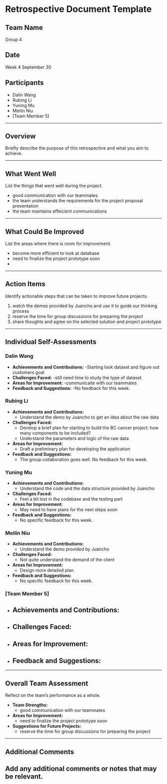 # Retrospective Document Template

## Team Name
Group 4

## Date
Week 4 September 30

## Participants
- Dalin Wang
- Rubing Li
- Yuning Mu
- Meilin Niu
- [Team Member 5]

---

## Overview
Briefly describe the purpose of this retrospective and what you aim to achieve.

---

## What Went Well
List the things that went well during the project.
- good communication with our teammates
- the team understands the requirements for the project proposal presentation
- the team maintains effeicient communications

---

## What Could Be Improved
List the areas where there is room for improvement.
- become more efficient to look at database
- need to finalize the project prototype soon
-

---

## Action Items
Identify actionable steps that can be taken to improve future projects.
1. watch the demos provided by Juancho and use it to guide our thinking process
2. reserve the time for group discussions for preparing the project
3. share thoughts and agree on the selected solution and project prototype

---

## Individual Self-Assessments
### Dalin Wang
- **Achievements and Contributions:**
  -Starting look dataset and figure out customers goal
- **Challenges Faced:**
  -still need time to study the type of dataset
- **Areas for Improvement:**
  -communicaite with our teammates
- **Feedback and Suggestions:**
  -No feedback for this week.

### Rubing Li
- **Achievements and Contributions:**
  - Understand the demo by Juancho to get an idea about the raw data
- **Challenges Faced:**
  - Develop a brief plan for starting to build the BC cancer project: how many components to be included?
  - Understand the parameters and logic of the raw data
- **Areas for Improvement:**
  - Draft a preliminary plan for developing the application 
- **Feedback and Suggestions:**
  - The group collaboration goes well. No feedback for this week. 

### Yuning Mu
- **Achievements and Contributions:**
  - Understand the code and the data structure provided by Juancho
- **Challenges Faced:**
  - Feel a bit lost in the codebase and the testing part
- **Areas for Improvement:**
  - May need to have plans for the next steps soon
- **Feedback and Suggestions:**
  - No specific feedback for this week.

### Meilin Niu
- **Achievements and Contributions:**
  - Understand the demo provided by Juancho
- **Challenges Faced:**
  - Not quite understand the demand of the client
- **Areas for Improvement:**
  - Design more detailed plan
- **Feedback and Suggestions:**
  - No specific feedback for this week.

### [Team Member 5]
- **Achievements and Contributions:**
  -
- **Challenges Faced:**
  -
- **Areas for Improvement:**
  -
- **Feedback and Suggestions:**
  -

---

## Overall Team Assessment
Reflect on the team’s performance as a whole.
- **Team Strengths:**
  - good communication with our teammates
- **Areas for Improvement:**
  - need to finalize the project prototype soon
- **Suggestions for Future Projects:**
  - reserve the time for group discussions for preparing the project

---

## Additional Comments
Add any additional comments or notes that may be relevant.
-
